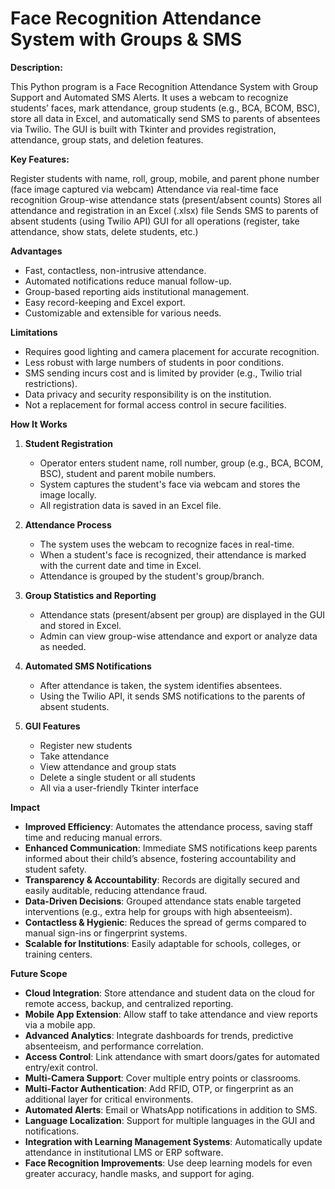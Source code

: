 # Face Recognition Attendance System with Groups & SMS


**Description:**

This Python program is a Face Recognition Attendance System with Group Support and Automated SMS Alerts.
It uses a webcam to recognize students’ faces, mark attendance, group students (e.g., BCA, BCOM, BSC), store all data in Excel, and automatically send SMS to parents of absentees via Twilio.
The GUI is built with Tkinter and provides registration, attendance, group stats, and deletion features.

**Key Features:**

Register students with name, roll, group, mobile, and parent phone number (face image captured via webcam)
Attendance via real-time face recognition
Group-wise attendance stats (present/absent counts)
Stores all attendance and registration in an Excel (.xlsx) file
Sends SMS to parents of absent students (using Twilio API)
GUI for all operations (register, take attendance, show stats, delete students, etc.)

**Advantages**

- Fast, contactless, non-intrusive attendance.
- Automated notifications reduce manual follow-up.
- Group-based reporting aids institutional management.
- Easy record-keeping and Excel export.
- Customizable and extensible for various needs.

**Limitations**

- Requires good lighting and camera placement for accurate recognition.
- Less robust with large numbers of students in poor conditions.
- SMS sending incurs cost and is limited by provider (e.g., Twilio trial restrictions).
- Data privacy and security responsibility is on the institution.
- Not a replacement for formal access control in secure facilities.


**How It Works**

1. **Student Registration**  
   - Operator enters student name, roll number, group (e.g., BCA, BCOM, BSC), student and parent mobile numbers.
   - System captures the student's face via webcam and stores the image locally.
   - All registration data is saved in an Excel file.

2. **Attendance Process**
   - The system uses the webcam to recognize faces in real-time.
   - When a student's face is recognized, their attendance is marked with the current date and time in Excel.
   - Attendance is grouped by the student's group/branch.

3. **Group Statistics and Reporting**
   - Attendance stats (present/absent per group) are displayed in the GUI and stored in Excel.
   - Admin can view group-wise attendance and export or analyze data as needed.

4. **Automated SMS Notifications**
   - After attendance is taken, the system identifies absentees.
   - Using the Twilio API, it sends SMS notifications to the parents of absent students.

5. **GUI Features**
   - Register new students
   - Take attendance
   - View attendance and group stats
   - Delete a single student or all students
   - All via a user-friendly Tkinter interface


**Impact**

- **Improved Efficiency**: Automates the attendance process, saving staff time and reducing manual errors.
- **Enhanced Communication**: Immediate SMS notifications keep parents informed about their child’s absence, fostering accountability and student safety.
- **Transparency & Accountability**: Records are digitally secured and easily auditable, reducing attendance fraud.
- **Data-Driven Decisions**: Grouped attendance stats enable targeted interventions (e.g., extra help for groups with high absenteeism).
- **Contactless & Hygienic**: Reduces the spread of germs compared to manual sign-ins or fingerprint systems.
- **Scalable for Institutions**: Easily adaptable for schools, colleges, or training centers.

**Future Scope**

- **Cloud Integration**: Store attendance and student data on the cloud for remote access, backup, and centralized reporting.
- **Mobile App Extension**: Allow staff to take attendance and view reports via a mobile app.
- **Advanced Analytics**: Integrate dashboards for trends, predictive absenteeism, and performance correlation.
- **Access Control**: Link attendance with smart doors/gates for automated entry/exit control.
- **Multi-Camera Support**: Cover multiple entry points or classrooms.
- **Multi-Factor Authentication**: Add RFID, OTP, or fingerprint as an additional layer for critical environments.
- **Automated Alerts**: Email or WhatsApp notifications in addition to SMS.
- **Language Localization**: Support for multiple languages in the GUI and notifications.
- **Integration with Learning Management Systems**: Automatically update attendance in institutional LMS or ERP software.
- **Face Recognition Improvements**: Use deep learning models for even greater accuracy, handle masks, and support for aging.

